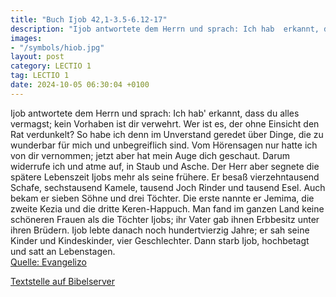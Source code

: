 ```yaml
---
title: "Buch Ijob 42,1-3.5-6.12-17"
description: "Ijob antwortete dem Herrn und sprach: Ich hab  erkannt, dass du alles vermagst; kein Vorhaben ist dir verwehrt. Wer ist es, der ohne Einsicht den Rat verdunkelt? So habe ich denn im Unverstand geredet über Dinge, die zu wunderbar für mich und unbegreiflich sind. Vom Hörensagen nu...."
images:
- "/symbols/hiob.jpg"
layout: post
category: LECTIO 1
tag: LECTIO 1
date: 2024-10-05 06:30:04 +0100
---
```

Ijob antwortete dem Herrn und sprach:
Ich hab' erkannt, dass du alles vermagst; kein Vorhaben ist dir verwehrt.
Wer ist es, der ohne Einsicht den Rat verdunkelt? So habe ich denn im Unverstand geredet über Dinge, die zu wunderbar für mich und unbegreiflich sind.
Vom Hörensagen nur hatte ich von dir vernommen; jetzt aber hat mein Auge dich geschaut.<!--more-->
Darum widerrufe ich und atme auf, in Staub und Asche.
Der Herr aber segnete die spätere Lebenszeit Ijobs mehr als seine frühere. Er besaß vierzehntausend Schafe, sechstausend Kamele, tausend Joch Rinder und tausend Esel.
Auch bekam er sieben Söhne und drei Töchter.
Die erste nannte er Jemima, die zweite Kezia und die dritte Keren-Happuch.
Man fand im ganzen Land keine schöneren Frauen als die Töchter Ijobs; ihr Vater gab ihnen Erbbesitz unter ihren Brüdern.
Ijob lebte danach noch hundertvierzig Jahre; er sah seine Kinder und Kindeskinder, vier Geschlechter.
Dann starb Ijob, hochbetagt und satt an Lebenstagen.<br>
[Quelle: Evangelizo](https://evangeliumtagfuertag.org/DE/gospel)

[Textstelle auf Bibelserver](https://www.bibleserver.com/EU/Ijob42,1-3.5-6.12-17)
